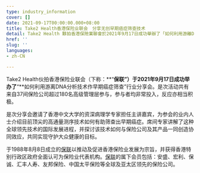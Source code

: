```yaml
---
type: industry_information
cover: []
date: 2021-09-17T00:00:00.000+08:00
title: Take2 Health香港保险业联会　分享无创早期癌症筛查技术
detail: Take2 Health 夥拍香港保險業聯會於2021年9月17日成功舉辦了「如何利用游離DNA分析技術作早期癌症篩查」行業分享會，參與者均非常投入，反應亦相當積極。
href: ''
slug: ''
languages:
- zh-CN

---
```

Take2 Health伙拍香港保险业联会（下称：**“**保联”）于2021年9月17日成功举办了**“**如何利用游离DNA分析技术作早期癌症筛查”行业分享会。是次活动共有来自37间保险公司超过180名高级管理层参与，参与者均非常投入，反应亦相当积极。

是次分享会邀请了香港中文大学的资深病理学专家担任主讲嘉宾，为参会的业内人士介绍目前顶尖的高通量测序技术如何有助筛查出早期癌症。席间专家讲解了这种全球领先技术的国际发展进程，并探讨该技术如何与保险公司及其产品一同创造协同效应，共同实现守护大众健康的目标。

于1988年8月8日成立的[保联](https://www.hkfi.org.hk/#!/)以推动及促进香港保险业发展为宗旨，并获得香港特别行政区政府全面认可为保险业代表机构。[保联](https://www.hkfi.org.hk/#!/)的属下会员包括：安盛、宏利、保诚、汇丰人寿、友邦保险、中国太平保险等全球及亚太区领先的保险公司。